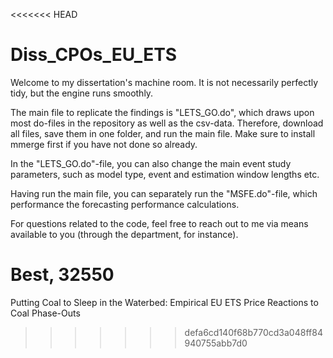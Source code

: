 <<<<<<< HEAD
# Diss_CPOs_EU_ETS
 
 Welcome to my dissertation's machine room. It is not necessarily perfectly tidy, but the engine runs smoothly. 
 
 The main file to replicate the findings is "LETS_GO.do", which draws upon most do-files in the repository as well as the csv-data. Therefore, download all files, save them in one folder, and run the main file. Make sure to install mmerge first if you have not done so already. 

 In the "LETS_GO.do"-file, you can also change the main event study parameters, such as model type, event and estimation window lengths etc. 

 Having run the main file, you can separately run the "MSFE.do"-file, which performance the forecasting performance calculations. 

 For questions related to the code, feel free to reach out to me via means available to you (through the department, for instance).

 Best,
 32550
=======
Putting Coal to Sleep in the Waterbed: 
Empirical EU ETS Price Reactions to Coal Phase-Outs
>>>>>>> defa6cd140f68b770cd3a048ff84940755abb7d0
